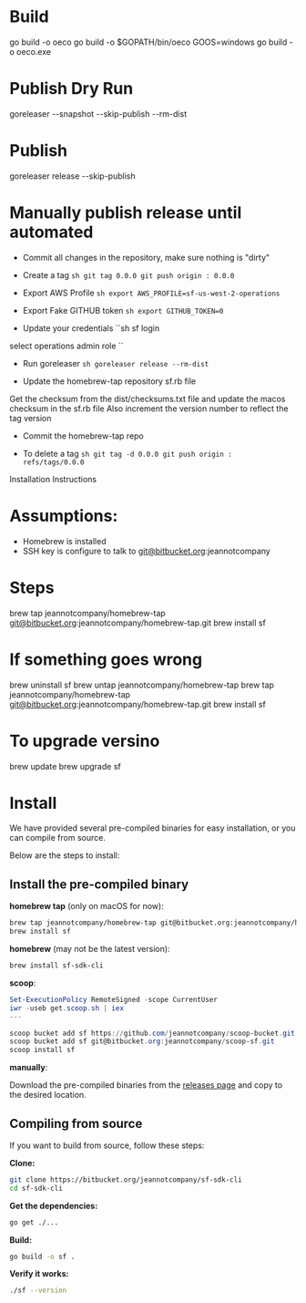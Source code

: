 
# Build
go build -o oeco
go build -o $GOPATH/bin/oeco
GOOS=windows go build -o oeco.exe

# Publish Dry Run
goreleaser --snapshot --skip-publish --rm-dist

# Publish
goreleaser release --skip-publish

# Manually publish release until automated

- Commit all changes in the repository, make sure nothing is "dirty"

- Create a tag
``sh
git tag 0.0.0
git push origin : 0.0.0
``

- Export AWS Profile
``sh
export AWS_PROFILE=sf-us-west-2-operations
``

- Export Fake GITHUB token
``sh
export GITHUB_TOKEN=0
``

- Update your credentials
``sh
sf login

select operations admin role
``

- Run goreleaser
``sh
goreleaser release --rm-dist
``

- Update the homebrew-tap repository sf.rb file

Get the checksum from the dist/checksums.txt file and update the macos checksum in the sf.rb file
Also increment the version number to reflect the tag version

- Commit the homebrew-tap repo

- To delete a tag
``sh
git tag -d 0.0.0
git push origin : refs/tags/0.0.0
``

Installation Instructions

# Assumptions:
- Homebrew is installed
- SSH key is configure to talk to git@bitbucket.org:jeannotcompany

# Steps
brew tap jeannotcompany/homebrew-tap git@bitbucket.org:jeannotcompany/homebrew-tap.git
brew install sf


# If something goes wrong
brew uninstall sf
brew untap jeannotcompany/homebrew-tap
brew tap jeannotcompany/homebrew-tap git@bitbucket.org:jeannotcompany/homebrew-tap.git
brew install sf

# To upgrade versino
brew update
brew upgrade sf







# Install

We have provided several pre-compiled binaries for easy installation,
or you can compile from source.


Below are the steps to install:

## Install the pre-compiled binary

**homebrew tap** (only on macOS for now):

```sh
brew tap jeannotcompany/homebrew-tap git@bitbucket.org:jeannotcompany/homebrew-tap.git
brew install sf
```

**homebrew** (may not be the latest version):

```sh
brew install sf-sdk-cli
```

**scoop**:

```powershell
Set-ExecutionPolicy RemoteSigned -scope CurrentUser
iwr -useb get.scoop.sh | iex
---

scoop bucket add sf https://github.com/jeannotcompany/scoop-bucket.git
scoop bucket add sf git@bitbucket.org:jeannotcompany/scoop-sf.git
scoop install sf
```

**manually**:

Download the pre-compiled binaries from the [releases page][releases] and
copy to the desired location.


[releases]: https://github.com/jeannotcompany/sf-sdk-cli/releases

## Compiling from source

If you want to build from source, follow these steps:

**Clone:**

```sh
git clone https://bitbucket.org/jeannotcompany/sf-sdk-cli
cd sf-sdk-cli
```

**Get the dependencies:**

```sh
go get ./...
```

**Build:**

```sh
go build -o sf .
```

**Verify it works:**

```sh
./sf --version
```
